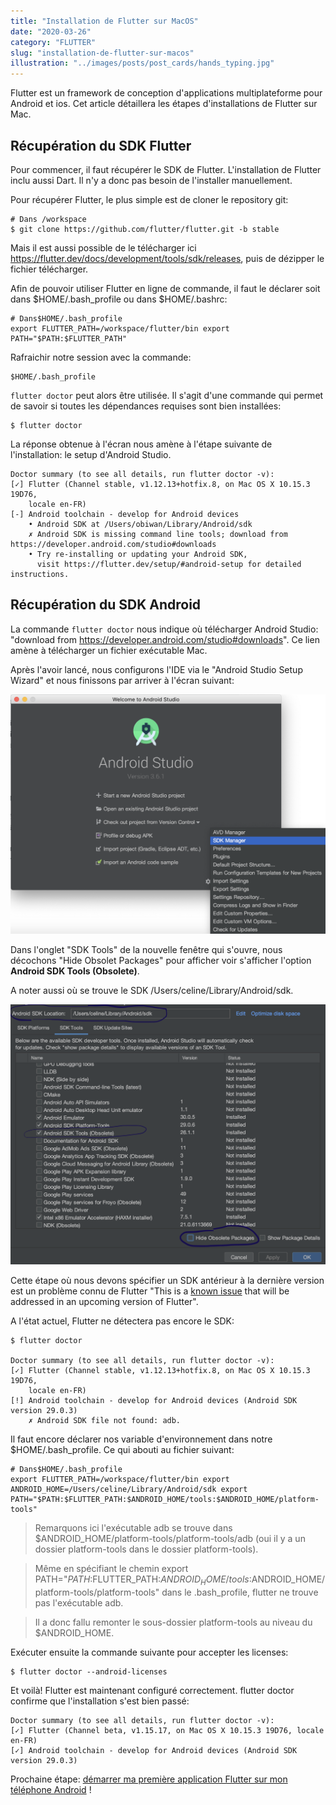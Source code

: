 ```yaml
---
title: "Installation de Flutter sur MacOS"
date: "2020-03-26"
category: "FLUTTER"
slug: "installation-de-flutter-sur-macos"
illustration: "../images/posts/post_cards/hands_typing.jpg"
---
```


Flutter est un framework de conception d'applications multiplateforme pour Android et ios. Cet article détaillera les étapes d'installations de Flutter sur Mac.

## Récupération du SDK Flutter

Pour commencer, il faut récupérer le SDK de Flutter. L'installation de Flutter inclu aussi Dart. Il n'y a donc pas besoin de l'installer manuellement.

Pour récupérer Flutter, le plus simple est de cloner le repository git:

```
# Dans /workspace
$ git clone https://github.com/flutter/flutter.git -b stable
```

Mais il est aussi possible de le télécharger ici https://flutter.dev/docs/development/tools/sdk/releases, puis de dézipper le fichier télécharger.

Afin de pouvoir utiliser Flutter en ligne de commande, il faut le déclarer soit dans $HOME/.bash_profile ou dans $HOME/.bashrc:

```
# Dans$HOME/.bash_profile
export FLUTTER_PATH=/workspace/flutter/bin export PATH="$PATH:$FLUTTER_PATH"
```

Rafraichir notre session avec la commande:

```
$HOME/.bash_profile
```

`flutter doctor` peut alors être utilisée. Il s'agit d'une commande qui permet de savoir si toutes les dépendances requises sont bien installées:

```
$ flutter doctor
```

La réponse obtenue à l'écran nous amène à l'étape suivante de l'installation: le setup d'Android Studio.

```
Doctor summary (to see all details, run flutter doctor -v):
[✓] Flutter (Channel stable, v1.12.13+hotfix.8, on Mac OS X 10.15.3 19D76,
    locale en-FR)
[-] Android toolchain - develop for Android devices
    • Android SDK at /Users/obiwan/Library/Android/sdk
    ✗ Android SDK is missing command line tools; download from https://developer.android.com/studio#downloads
    • Try re-installing or updating your Android SDK,
      visit https://flutter.dev/setup/#android-setup for detailed instructions.
```

## Récupération du SDK Android

La commande `flutter doctor` nous indique où télécharger Android Studio: "download from https://developer.android.com/studio#downloads". Ce lien amène à télécharger un fichier exécutable Mac.

Après l'avoir lancé, nous configurons l'IDE via le "Android Studio Setup Wizard" et nous finissons par arriver à l'écran suivant:

![interface Android Studio pour confirmer le SDK Manager](../images/posts/20200326_installation_flutter_mac/sdk_manager.png)

Dans l'onglet "SDK Tools" de la nouvelle fenêtre qui s'ouvre, nous décochons "Hide Obsolet Packages" pour afficher voir s'afficher l'option **Android SDK Tools (Obsolete)**.

A noter aussi où se trouve le SDK /Users/celine/Library/Android/sdk.

![interface Android Studio qui indique la localisation du SDK](../images/posts/20200326_installation_flutter_mac/sdk_location.png)

Cette étape où nous devons spécifier un SDK antérieur à la dernière version est un problème connu de Flutter "This is a [known issue](https://github.com/flutter/flutter/issues/51712) that will be addressed in an upcoming version of Flutter".

A l'état actuel, Flutter ne détectera pas encore le SDK:

```
$ flutter doctor

Doctor summary (to see all details, run flutter doctor -v):
[✓] Flutter (Channel stable, v1.12.13+hotfix.8, on Mac OS X 10.15.3 19D76,
    locale en-FR)
[!] Android toolchain - develop for Android devices (Android SDK version 29.0.3)
    ✗ Android SDK file not found: adb.
```

Il faut encore déclarer nos variable d'environnement dans notre $HOME/.bash_profile. Ce qui abouti au fichier suivant:

```
# Dans$HOME/.bash_profile
export FLUTTER_PATH=/workspace/flutter/bin export ANDROID_HOME=/Users/celine/Library/Android/sdk export PATH="$PATH:$FLUTTER_PATH:$ANDROID_HOME/tools:$ANDROID_HOME/platform-tools"
```

> Remarquons ici l'exécutable adb se trouve dans $ANDROID_HOME/platform-tools/platform-tools/adb (oui il y a un dossier platform-tools dans le dossier platform-tools).

> Même en spécifiant le chemin export PATH="$PATH:$FLUTTER_PATH:$ANDROID_HOME/tools:$ANDROID_HOME/platform-tools/platform-tools" dans le .bash_profile, flutter ne trouve pas l'exécutable adb.

> Il a donc fallu remonter le sous-dossier platform-tools au niveau du $ANDROID_HOME.

Exécuter ensuite la commande suivante pour accepter les licenses:

```
$ flutter doctor --android-licenses
```

Et voilà! Flutter est maintenant configuré correctement. flutter doctor confirme que l'installation s'est bien passé:

```
Doctor summary (to see all details, run flutter doctor -v):
[✓] Flutter (Channel beta, v1.15.17, on Mac OS X 10.15.3 19D76, locale en-FR)
[✓] Android toolchain - develop for Android devices (Android SDK version 29.0.3)
```

Prochaine étape: [démarrer ma première application Flutter sur mon téléphone Android](https://aycandoo.fr/blog/lancement-de-flutter) !
